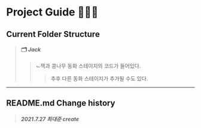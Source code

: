 # Project Guide 🧙🏻‍♂️
## Current Folder Structure
> #### 🗂 *Jack*
> > ⌙잭과 콩나무 동화 스테이지의 코드가 들어있다.
> > > 추후 다른 동화 스테이지가 추가될 수도 있다.
-------------
## README.md Change history
> ##### *2021.7.27 최대준 create*
